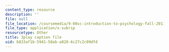 ```yaml
---
content_type: resource
description: ''
file: null
file_location: /coursemedia/9-00sc-introduction-to-psychology-fall-2011/b833af1b594158aba0286c27c2c09dfd_yBYebcVw8Zk.vtt
file_type: application/x-subrip
resourcetype: Other
title: 3play caption file
uid: b833af1b-5941-58ab-a028-6c27c2c09dfd
---
```

